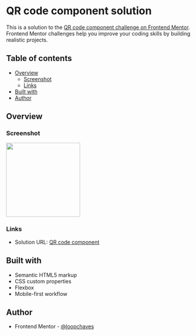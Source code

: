 # QR code component solution

This is a solution to the [QR code component challenge on Frontend Mentor](https://www.frontendmentor.io/challenges/qr-code-component-iux_sIO_H). Frontend Mentor challenges help you improve your coding skills by building realistic projects. 

## Table of contents

- [Overview](#overview)
  - [Screenshot](#screenshot)
  - [Links](#links)
- [Built with](#built-with)
- [Author](#author)

## Overview

### Screenshot

<img src='../../img/screenshots/qr-code-component.png' width='200'>

### Links

- Solution URL: [QR code component](https://loopchaves.github.io/frontend-mentor/challenges/qr-code-component)

## Built with

- Semantic HTML5 markup
- CSS custom properties
- Flexbox
- Mobile-first workflow

## Author

- Frontend Mentor - [@loopchaves](https://www.frontendmentor.io/profile/loopchaves)
